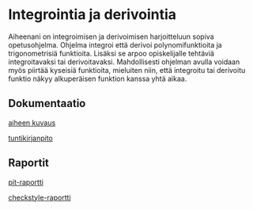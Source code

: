﻿# Integrointia ja derivointia

Aiheenani on integroimisen ja derivoimisen harjoitteluun sopiva opetusohjelma. Ohjelma integroi että derivoi polynomifunktioita ja trigonometrisiä funktioita. Lisäksi se arpoo opiskelijalle tehtäviä integroitavaksi tai derivoitavaksi. Mahdollisesti ohjelman avulla voidaan myös piirtää kyseisiä funktioita, mieluiten niin, että integroitu tai derivoitu funktio näkyy alkuperäisen funktion kanssa yhtä aikaa.

## Dokumentaatio

[aiheen kuvaus](dokumentaatio/aiheenKuvausJaRakenne.md)

[tuntikirjanpito](dokumentaatio/tuntikirjanpito.md)

## Raportit

[pit-raportti](http://htmlpreview.github.io/?https://raw.githubusercontent.com/mustikka2015/Integrointia/tree/master/dokumentaatio/pit/201703301707/index.html)

[checkstyle-raportti](http://htmlpreview.github.io/?https://raw.githubusercontent.com/mustikka2015/Integrointia/tree/master/dokumentaatio/checkstyle/site/checkstyle.html)
